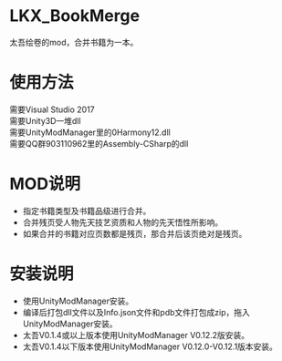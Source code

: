 # LKX_BookMerge
太吾绘卷的mod，合并书籍为一本。
# 使用方法
需要Visual Studio 2017  
需要Unity3D一堆dll  
需要UnityModManager里的0Harmony12.dll  
需要QQ群903110962里的Assembly-CSharp的dll  
# MOD说明
* 指定书籍类型及书籍品级进行合并。
* 合并残页受人物先天技艺资质和人物的先天悟性所影响。
* 如果合并的书籍对应页数都是残页，那合并后该页绝对是残页。
# 安装说明
* 使用UnityModManager安装。
* 编译后打包dll文件以及Info.json文件和pdb文件打包成zip，拖入UnityModManager安装。
* 太吾V0.1.4或以上版本使用UnityModManager V0.12.2版安装。
* 太吾V0.1.4以下版本使用UnityModManager V0.12.0-V0.12.1版本安装。
